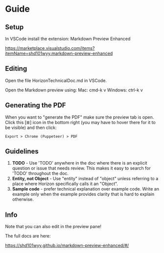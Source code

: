 # Guide

## Setup

In VSCode install the extension:
  Markdown Preview Enhanced

  https://marketplace.visualstudio.com/items?itemName=shd101wyy.markdown-preview-enhanced

## Editing

Open the file HorizonTechnicalDoc.md in VSCode.

Open the Markdown preview using:
  Mac: cmd-k v
  Windows: ctrl-k v

## Generating the PDF

When you want to "generate the PDF" make sure the preview tab is open. Click this [≣] icon in the bottom right (you may have to hover there for it to be visible) and then click:
```
Export > Chrome (Puppeteer) > PDF
```

## Guidelines

1. **TODO** - Use 'TODO' anywhere in the doc where there is an explicit question or issue that needs review. This makes it easy to search for 'TODO' throughout the doc.
1. **Entity, not Object** - Use "entity" instead of "object" unless referring to a place where Horizon specifically calls it an "Object".
1. **Sample code** - prefer technical explanation over example code. Write an example only when the example provides clarity that is hard to explain otherwise.

## Info

Note that you can also edit in the preview pane!

The full docs are here:

https://shd101wyy.github.io/markdown-preview-enhanced/#/
